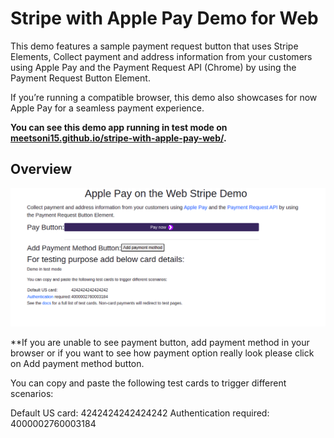 # Stripe with Apple Pay Demo for Web

This demo features a sample payment request button that uses Stripe Elements, Collect payment and address information from your customers using Apple Pay and the Payment Request API (Chrome) by using the Payment Request Button Element.

If you’re running a compatible browser, this demo also showcases for now Apple Pay for a seamless payment experience.

**You can see this demo app running in test mode on [meetsoni15.github.io/stripe-with-apple-pay-web/](https://meetsoni15.github.io/stripe-with-apple-pay-web/).**

## Overview

<img src="docs/images/screenshots/demo-google-chrome.png" alt="Demo on Google Chrome" width="610">

**If you are unable to see payment button, add payment method in your browser or if you want to see how payment option really look please click on Add payment method button.

You can copy and paste the following test cards to trigger different scenarios:

Default US card:	4242424242424242
Authentication required:	4000002760003184